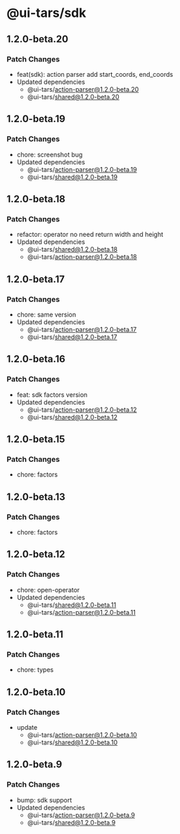 # @ui-tars/sdk

## 1.2.0-beta.20

### Patch Changes

- feat(sdk): action parser add start_coords, end_coords
- Updated dependencies
  - @ui-tars/action-parser@1.2.0-beta.20
  - @ui-tars/shared@1.2.0-beta.20

## 1.2.0-beta.19

### Patch Changes

- chore: screenshot bug
- Updated dependencies
  - @ui-tars/action-parser@1.2.0-beta.19
  - @ui-tars/shared@1.2.0-beta.19

## 1.2.0-beta.18

### Patch Changes

- refactor: operator no need return width and height
- Updated dependencies
  - @ui-tars/shared@1.2.0-beta.18
  - @ui-tars/action-parser@1.2.0-beta.18

## 1.2.0-beta.17

### Patch Changes

- chore: same version
- Updated dependencies
  - @ui-tars/action-parser@1.2.0-beta.17
  - @ui-tars/shared@1.2.0-beta.17

## 1.2.0-beta.16

### Patch Changes

- feat: sdk factors version
- Updated dependencies
  - @ui-tars/action-parser@1.2.0-beta.12
  - @ui-tars/shared@1.2.0-beta.12

## 1.2.0-beta.15

### Patch Changes

- chore: factors

## 1.2.0-beta.13

### Patch Changes

- chore: factors

## 1.2.0-beta.12

### Patch Changes

- chore: open-operator
- Updated dependencies
  - @ui-tars/shared@1.2.0-beta.11
  - @ui-tars/action-parser@1.2.0-beta.11

## 1.2.0-beta.11

### Patch Changes

- chore: types

## 1.2.0-beta.10

### Patch Changes

- update
  - @ui-tars/action-parser@1.2.0-beta.10
  - @ui-tars/shared@1.2.0-beta.10

## 1.2.0-beta.9

### Patch Changes

- bump: sdk support
- Updated dependencies
  - @ui-tars/action-parser@1.2.0-beta.9
  - @ui-tars/shared@1.2.0-beta.9
